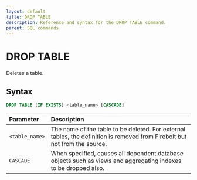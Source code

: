 ```yaml
---
layout: default
title: DROP TABLE
description: Reference and syntax for the DROP TABLE command.
parent: SQL commands
---
```


# DROP TABLE
Deletes a table.

## Syntax

```sql
DROP TABLE [IF EXISTS] <table_name> [CASCADE]
```

| Parameter       | Description                          |
| :-------------- | :------------------------------------ |
| `<table_name>`  | The name of the table to be deleted. For external tables, the definition is removed from Firebolt but not from the source. |
| `CASCADE`       | When specified, causes all dependent database objects such as views and aggregating indexes to be dropped also. |

